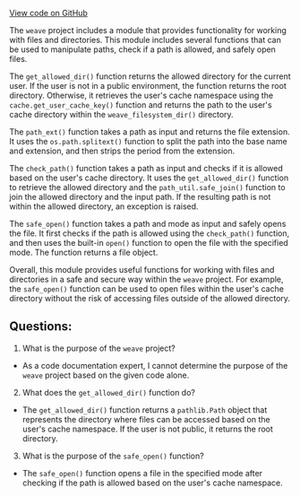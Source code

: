 [View code on GitHub](https://github.com/wandb/weave/weave/file_util.py)

The `weave` project includes a module that provides functionality for working with files and directories. This module includes several functions that can be used to manipulate paths, check if a path is allowed, and safely open files.

The `get_allowed_dir()` function returns the allowed directory for the current user. If the user is not in a public environment, the function returns the root directory. Otherwise, it retrieves the user's cache namespace using the `cache.get_user_cache_key()` function and returns the path to the user's cache directory within the `weave_filesystem_dir()` directory.

The `path_ext()` function takes a path as input and returns the file extension. It uses the `os.path.splitext()` function to split the path into the base name and extension, and then strips the period from the extension.

The `check_path()` function takes a path as input and checks if it is allowed based on the user's cache directory. It uses the `get_allowed_dir()` function to retrieve the allowed directory and the `path_util.safe_join()` function to join the allowed directory and the input path. If the resulting path is not within the allowed directory, an exception is raised.

The `safe_open()` function takes a path and mode as input and safely opens the file. It first checks if the path is allowed using the `check_path()` function, and then uses the built-in `open()` function to open the file with the specified mode. The function returns a file object.

Overall, this module provides useful functions for working with files and directories in a safe and secure way within the `weave` project. For example, the `safe_open()` function can be used to open files within the user's cache directory without the risk of accessing files outside of the allowed directory.
## Questions: 
 1. What is the purpose of the `weave` project?
- As a code documentation expert, I cannot determine the purpose of the `weave` project based on the given code alone. 

2. What does the `get_allowed_dir()` function do?
- The `get_allowed_dir()` function returns a `pathlib.Path` object that represents the directory where files can be accessed based on the user's cache namespace. If the user is not public, it returns the root directory.

3. What is the purpose of the `safe_open()` function?
- The `safe_open()` function opens a file in the specified mode after checking if the path is allowed based on the user's cache namespace.